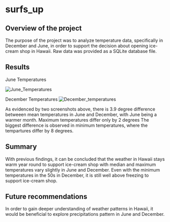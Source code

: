# surfs_up
## Overview of the project
The purpose of the project was to analyze temperature data, specifically in December and June,  in order to support the decision about opening ice-cream shop in Hawaii. Raw data was provided as a SQLite database file. 
## Results
June Temperatures 

![June_Temperatures](https://user-images.githubusercontent.com/96098938/155899604-33970236-f6e8-4fa2-ae5f-48fac184c8ce.PNG)

December Temperatures
![December_temperatures](https://user-images.githubusercontent.com/96098938/155899494-1a73875e-a1e4-4fb0-bfb3-f4457259e56b.PNG)

As evidenced by two screenshots above, there is 3.9  degree difference betweeen mean temperatures in June and December, with June being a warmer month.
Maximum temperatures differ only by 2 degrees
The biggest difference is observed in minimum temperatures, where the tempartures differ by 8 degrees. 

## Summary
With previous findings, it can be concluded that the weather in Hawaii stays warm year round to support ice-cream shop with median and maximum temperatures vary slightly in June and December. Even with the minimum temperatures in the 50s in December, it is still well above freezing to support ice-cream shop.
## Future recommendations 
In order to gain deeper understanding of weather patterns in Hawaii, it would be beneficial to explore precipitations pattern in June and December. 

